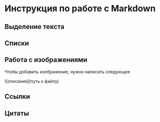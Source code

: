 # Инструкция по работе с Markdown

## Выделение текста

## Списки

## Работа с изображениями

Чтобы добавить изображение, нужно написать следующее

![описание](путь к файлу)

## Ссылки 

## Цитаты